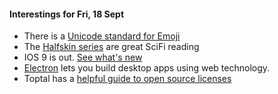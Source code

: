 #### Interestings for Fri, 18 Sept

- There is a [Unicode standard for Emoji](http://www.unicode.org/emoji/)
- The [Halfskin series](https://www.goodreads.com/book/show/16193991-halfskin) are great SciFi reading
- IOS 9 is out. [See what's new](http://www.apple.com/sg/ios/whats-new/)
- [Electron](http://electron.atom.io/) lets you build desktop apps using web technology.
- Toptal has a [helpful guide to open source licenses](http://www.toptal.com/open-source/developers-guide-to-open-source-licenses)
